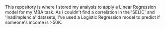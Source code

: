 This repository is where I stored my analysis to apply a Linear Regression model for my MBA task. As I couldn't find a correlation in the 'SELIC' and 'Inadimplencia' datasets, I've used a Logistic Regression model to predict if someone's income is >50K.
